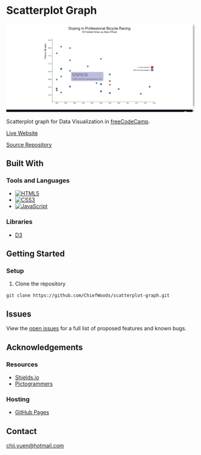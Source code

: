 # Scatterplot Graph

![Landing Screenshot](images/landing_screenshot.png)

Scatterplot graph for Data Visualization in [freeCodeCamp](https://www.freecodecamp.org/learn/).

[Live Website](https://chiefwoods.github.io/scatterplot-graph/)  

[Source Repository](https://github.com/ChiefWoods/scatterplot-graph)

## Built With

### Tools and Languages

- [![HTML5](https://img.shields.io/badge/HTML5-white?style=for-the-badge&logo=html5)](https://html5.org/)
- [![CSS3](https://img.shields.io/badge/CSS3-306AF1?style=for-the-badge&logo=css3)](https://www.w3.org/Style/CSS/Overview.en.html)
- [![JavaScript](https://img.shields.io/badge/Javascript-black?style=for-the-badge&logo=javascript)](https://js.org/index.html)

### Libraries

- [D3](https://d3js.org/)

## Getting Started

### Setup

1. Clone the repository
```
git clone https://github.com/ChiefWoods/scatterplot-graph.git
```

## Issues

View the [open issues](https://github.com/ChiefWoods/scatterplot-graph/issues) for a full list of proposed features and known bugs.

## Acknowledgements

### Resources

- [Shields.io](https://shields.io/)
- [Pictogrammers](https://pictogrammers.com/)

### Hosting

- [GitHub Pages](https://pages.github.com/)

## Contact

[chii.yuen@hotmail.com](mailto:chii.yuen@hotmail.com)

